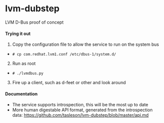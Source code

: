lvm-dubstep
===========

LVM D-Bus proof of concept


#### Trying it out
1. Copy the configuration file to allow the service to run on the system bus
  * `# cp com.redhat.lvm1.conf /etc/dbus-1/system.d/`
2. Run as root
  * `# ./lvmdbus.py`
3. Fire up a client, such as d-feet or other and look around

#### Documentation
* The service supports introspection, this will be the most up to date
* More human digestable API format, generated from the introspection data: https://github.com/tasleson/lvm-dubstep/blob/master/api.md

